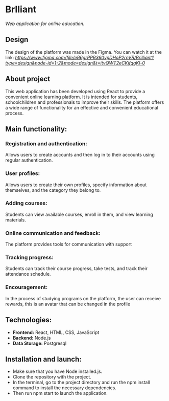 # Brlliant

*Web application for online education.*

## Design

The design of the platform was made in the Figma. You can watch it at the link: *https://www.figma.com/file/eR6grPPR360vpDHoP2rnVR/Brilliant?type=design&node-id=1-2&mode=design&t=itvQWT2eCKifqgKl-0*

## About project

This web application has been developed using React to provide a convenient online learning platform. It is intended for students, schoolchildren and professionals to improve their skills. The platform offers a wide range of functionality for an effective and convenient educational process.

## Main functionality:

### Registration and authentication:

Allows users to create accounts and then log in to their accounts using regular authentication.

### User profiles:

Allows users to create their own profiles, specify information about themselves, and the category they belong to.

### Adding courses:

Students can view available courses, enroll in them, and view learning materials.

### Online communication and feedback:

The platform provides tools for communication with support

### Tracking progress:

Students can track their course progress, take tests, and track their attendance schedule.

### Encouragement:

In the process of studying programs on the platform, the user can receive rewards, this is an avatar that can be changed in the profile

## Technologies:

* **Frontend:** React, HTML, CSS, JavaScript
* **Backend:** Node.js
* **Data Storage:** Postgresql

## Installation and launch:

* Make sure that you have Node installed.js.
* Clone the repository with the project.
* In the terminal, go to the project directory and run the npm install command to install the necessary dependencies.
* Then run npm start to launch the application.

